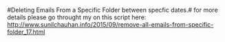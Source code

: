 #Deleting Emails From a Specific Folder between specfic dates.#
for more details please go throught my on this script here: http://www.sunilchauhan.info/2015/09/remove-all-emails-from-specific-folder_17.html
